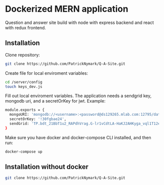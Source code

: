 # Dockerized MERN application

Question and answer site build with node with express backend and react with redux frontend. 

## Installation

Clone repository: 
```bash
git clone https://github.com/PatrickNymark/Q-A-Site.git
```

Create file for local enviroment variables:
```bash
cd /server/config
touch keys_dev.js
```
Fill out local enviroment variables. The application needs a sendgrid key, mongodb uri, and a secretOrKey for jwt.
Example:
```bash
module.exports = {
  mongoURI: 'mongodb://<username>:<password@ds129265.mlab.com:12795/database',
  secretOrKey: '!30fgbae24',
  sendGrid: 'TP.bdt_21BbT1u2_RAPdhVrag.G-lr1vCdtLA-HaKJ2AHKyga_vql1T12e6sxa2XzI98Nw'
}
```

Make sure you have docker and docker-compose CLI installed, and then run:
```bash
docker-compose up
```

## Installation without docker

```bash
git clone https://github.com/PatrickNymark/Q-A-Site.git
```
